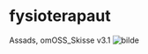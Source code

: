 # fysioterapaut

Assads, omOSS_Skisse v3.1  ![bilde](https://user-images.githubusercontent.com/103030864/172828174-7fa82590-8fc8-420e-a3bf-98f6f123388a.png)


